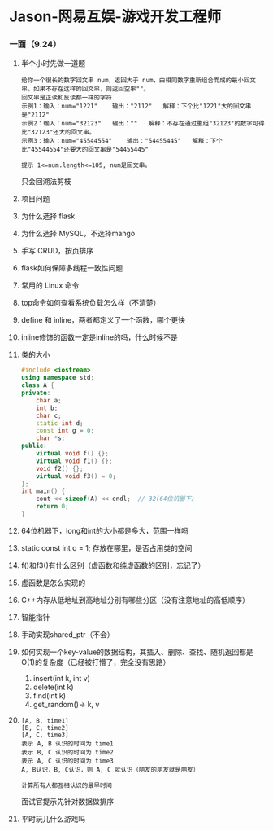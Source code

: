 # Jason-网易互娱-游戏开发工程师

### 一面（9.24）

1. 半个小时先做一道题

   ```shell
   给你一个很长的数字回文串 num，返回大于 num，由相同数字重新组合而成的最小回文串。如果不存在这样的回文串，则返回空串""。
   回文串是正读和反读都一样的字符
   示例1：输入：num="1221"	输出："2112"	解释：下个比"1221"大的回文串是"2112"
   示例2：输入：num="32123"	输出：""	解释：不存在通过重组"32123"的数字可得比"32123"还大的回文串。
   示例3：输入：num="45544554"	输出："54455445"	解释：下个比"45544554"还要大的回文串是"54455445"
   
   提示 1<=num.length<=105, num是回文串。
   ```

   只会回溯法剪枝

2. 项目问题

3. 为什么选择 flask

4. 为什么选择 MySQL，不选择mango

5. 手写 CRUD，按页排序

6. flask如何保障多线程一致性问题

7. 常用的 Linux 命令

8. top命令如何查看系统负载怎么样（不清楚）

9. define 和 inline，两者都定义了一个函数，哪个更快

10. inline修饰的函数一定是inline的吗，什么时候不是

11. 类的大小

    ```C++
    #include <iostream>
    using namespace std;
    class A {
    private:
        char a;
        int b;
        char c;
        static int d;
        const int g = 0;
        char *s;
    public:
        virtual void f() {};
        virtual void f1() {};
        void f2() {};
        virtual void f3() = 0;
    };
    int main() {
        cout << sizeof(A) << endl;	// 32(64位机器下)
        return 0;
    }
    ```

12. 64位机器下，long和int的大小都是多大，范围一样吗

13. static const int o = 1; 存放在哪里，是否占用类的空间

14. f()和f3()有什么区别（虚函数和纯虚函数的区别，忘记了）

15. 虚函数是怎么实现的

16. C++内存从低地址到高地址分别有哪些分区（没有注意地址的高低顺序）

17. 智能指针

18. 手动实现shared_ptr（不会）

19. 如何实现一个key-value的数据结构，其插入、删除、查找、随机返回都是O(1)的复杂度（已经被打懵了，完全没有思路）

    1. insert(int k, int v)
    2. delete(int k)
    3. find(int k)
    4. get_random()-> k, v

20. ```
    [A, B, time1]
    [B, C, time2]
    [A, C, time3]
    表示 A, B 认识的时间为 time1
    表示 B, C 认识的时间为 time2
    表示 A, C 认识的时间为 time3
    A, B认识，B, C认识，则 A, C 就认识（朋友的朋友就是朋友）
    
    计算所有人都互相认识的最早时间
    ```

    面试官提示先针对数据做排序

21. 平时玩儿什么游戏吗
